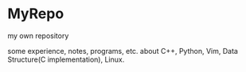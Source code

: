 # MyRepo

my own repository

some experience, notes, programs, etc. about C++, Python, Vim, Data Structure(C implementation), Linux.

